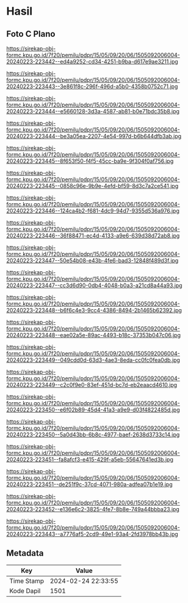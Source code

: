 # Hasil

## Foto C Plano

https://sirekap-obj-formc.kpu.go.id/7f20/pemilu/pdpr/15/05/09/20/06/1505092006004-20240223-223442--ed4a9252-cd34-4251-b9ba-d617e9ae3211.jpg

https://sirekap-obj-formc.kpu.go.id/7f20/pemilu/pdpr/15/05/09/20/06/1505092006004-20240223-223443--3e861f8c-296f-496d-a5b0-4358b0752c71.jpg

https://sirekap-obj-formc.kpu.go.id/7f20/pemilu/pdpr/15/05/09/20/06/1505092006004-20240223-223444--e5660128-3d3a-4587-ab81-b0e71bdc35b8.jpg

https://sirekap-obj-formc.kpu.go.id/7f20/pemilu/pdpr/15/05/09/20/06/1505092006004-20240223-223444--be3a05ea-2207-4e54-997d-b6b644dfb3ab.jpg

https://sirekap-obj-formc.kpu.go.id/7f20/pemilu/pdpr/15/05/09/20/06/1505092006004-20240223-223445--8f653f50-f4f5-45cc-ba9e-9f304f0af756.jpg

https://sirekap-obj-formc.kpu.go.id/7f20/pemilu/pdpr/15/05/09/20/06/1505092006004-20240223-223445--0858c96e-9b9e-4efd-bf59-8d3c7a2ce541.jpg

https://sirekap-obj-formc.kpu.go.id/7f20/pemilu/pdpr/15/05/09/20/06/1505092006004-20240223-223446--124ca4b2-f681-4dc9-94d7-9355d536a976.jpg

https://sirekap-obj-formc.kpu.go.id/7f20/pemilu/pdpr/15/05/09/20/06/1505092006004-20240223-223446--36f88471-ec4d-4133-a9e6-639d38d72ab8.jpg

https://sirekap-obj-formc.kpu.go.id/7f20/pemilu/pdpr/15/05/09/20/06/1505092006004-20240223-223447--50e54b08-e43b-4fe6-bad3-12848f489d3f.jpg

https://sirekap-obj-formc.kpu.go.id/7f20/pemilu/pdpr/15/05/09/20/06/1505092006004-20240223-223447--cc3d6d90-0db4-4048-b0a3-a21cd8a44a93.jpg

https://sirekap-obj-formc.kpu.go.id/7f20/pemilu/pdpr/15/05/09/20/06/1505092006004-20240223-223448--b6f6c4e3-9cc4-4386-8494-2b1465b62392.jpg

https://sirekap-obj-formc.kpu.go.id/7f20/pemilu/pdpr/15/05/09/20/06/1505092006004-20240223-223448--eae02a5e-89ac-4493-b18c-37353b047c06.jpg

https://sirekap-obj-formc.kpu.go.id/7f20/pemilu/pdpr/15/05/09/20/06/1505092006004-20240223-223449--049cdd0d-63d3-4ae3-8eda-cc0fc0fea0db.jpg

https://sirekap-obj-formc.kpu.go.id/7f20/pemilu/pdpr/15/05/09/20/06/1505092006004-20240223-223449--c2c0f9e0-83ef-451d-bc7d-eb2eaacd4610.jpg

https://sirekap-obj-formc.kpu.go.id/7f20/pemilu/pdpr/15/05/09/20/06/1505092006004-20240223-223450--e6f02b89-45d4-41a3-a9e9-d03f4822485d.jpg

https://sirekap-obj-formc.kpu.go.id/7f20/pemilu/pdpr/15/05/09/20/06/1505092006004-20240223-223450--5a0d43bb-6b8c-4977-baef-2638d3733c14.jpg

https://sirekap-obj-formc.kpu.go.id/7f20/pemilu/pdpr/15/05/09/20/06/1505092006004-20240223-223451--fa8afcf3-e415-429f-a5eb-55647641ed3b.jpg

https://sirekap-obj-formc.kpu.go.id/7f20/pemilu/pdpr/15/05/09/20/06/1505092006004-20240223-223451--de251f9c-37cd-4071-980a-adfea07b1e19.jpg

https://sirekap-obj-formc.kpu.go.id/7f20/pemilu/pdpr/15/05/09/20/06/1505092006004-20240223-223452--e136e6c2-3825-4fe7-8b8e-749a44bbba23.jpg

https://sirekap-obj-formc.kpu.go.id/7f20/pemilu/pdpr/15/05/09/20/06/1505092006004-20240223-223443--a7776af5-2cd9-49e1-93a4-2fd3978bb43b.jpg


## Metadata

| Key        | Value               |
| ---------- | ------------------- |
| Time Stamp | 2024-02-24 22:33:55 |
| Kode Dapil | 1501                |



